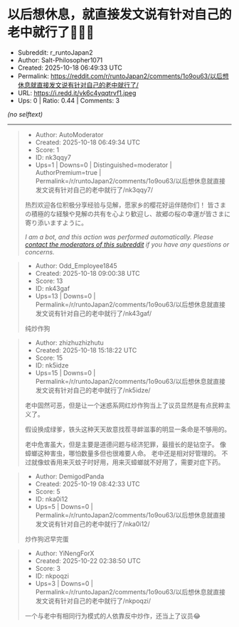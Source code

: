 # 以后想休息，就直接发文说有针对自己的老中就行了🏃🏻‍♂️

- Subreddit: r_runtoJapan2
- Author: Salt-Philosopher1071
- Created: 2025-10-18 06:49:33 UTC
- Permalink: https://reddit.com/r/runtoJapan2/comments/1o9ou63/以后想休息就直接发文说有针对自己的老中就行了/
- URL: https://i.redd.it/vk6c4yqqtrvf1.jpeg
- Ups: 0 | Ratio: 0.44 | Comments: 3

_(no selftext)_

---

> - Author: AutoModerator
> - Created: 2025-10-18 06:49:34 UTC
> - Score: 1
> - ID: nk3qqy7
> - Ups=1 | Downs=0 | Distinguished=moderator | AuthorPremium=true | Permalink=/r/runtoJapan2/comments/1o9ou63/以后想休息就直接发文说有针对自己的老中就行了/nk3qqy7/
>
> 热烈欢迎各位积极分享经验与见解，愿家乡的樱花好运伴随你们！
> 皆さまの積極的な経験や見解の共有を心より歓迎し、故郷の桜の幸運が皆さまに寄り添いますように。
> 
> *I am a bot, and this action was performed automatically. Please [contact the moderators of this subreddit](/message/compose/?to=/r/runtoJapan2) if you have any questions or concerns.*

> - Author: Odd_Employee1845
> - Created: 2025-10-18 09:00:38 UTC
> - Score: 13
> - ID: nk43gaf
> - Ups=13 | Downs=0 | Permalink=/r/runtoJapan2/comments/1o9ou63/以后想休息就直接发文说有针对自己的老中就行了/nk43gaf/
>
> 纯炒作狗

> - Author: zhizhuzhizhutu
> - Created: 2025-10-18 15:18:22 UTC
> - Score: 15
> - ID: nk5idze
> - Ups=15 | Downs=0 | Permalink=/r/runtoJapan2/comments/1o9ou63/以后想休息就直接发文说有针对自己的老中就行了/nk5idze/
>
> 老中固然可恶，但是让一个迷惑系网红炒作狗当上了议员显然是有点民粹主义了。
> 
> 假设换成绿爹，铁头这种天天故意找茬寻衅滋事的明显一条命是不够用的。
> 
> 老中危害虽大，但是主要是道德问题与经济犯罪，最擅长的是钻空子。
> 像蟑螂这种害虫，哪怕数量多但也很难要人命。
> 老中还是相对好管理的。
> 不过就像蚊香用来灭蚊子时好用，用来灭蟑螂就不好用了，需要对症下药。

> - Author: DemigodPanda
> - Created: 2025-10-19 08:42:33 UTC
> - Score: 5
> - ID: nka0i12
> - Ups=5 | Downs=0 | Permalink=/r/runtoJapan2/comments/1o9ou63/以后想休息就直接发文说有针对自己的老中就行了/nka0i12/
>
> 炒作狗迟早完蛋

> - Author: YiNengForX
> - Created: 2025-10-22 02:38:50 UTC
> - Score: 3
> - ID: nkpoqzi
> - Ups=3 | Downs=0 | Permalink=/r/runtoJapan2/comments/1o9ou63/以后想休息就直接发文说有针对自己的老中就行了/nkpoqzi/
>
> 一个与老中有相同行为模式的人依靠反中炒作，还当上了议员😂
